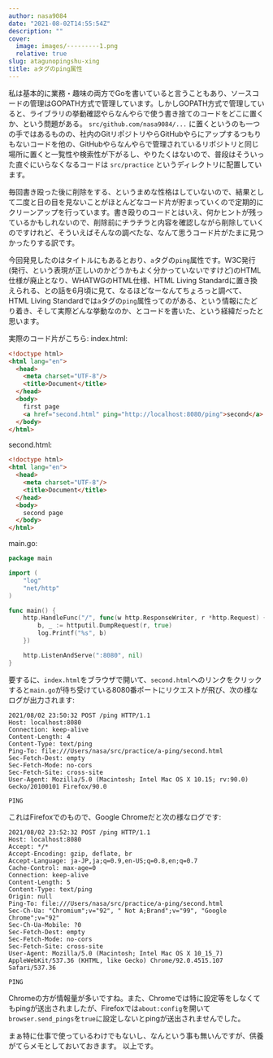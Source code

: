 ```yaml
---
author: nasa9084
date: "2021-08-02T14:55:54Z"
description: ""
cover:
  image: images/---------1.png
  relative: true
slug: atagunopingshu-xing
title: aタグのping属性
---
```



私は基本的に業務・趣味の両方でGoを書いていると言うこともあり、ソースコードの管理はGOPATH方式で管理しています。しかしGOPATH方式で管理していると、ライブラリの挙動確認やらなんやらで使う書き捨てのコードをどこに置くか、という問題がある。 `src/github.com/nasa9084/...` に置くというのも一つの手ではあるものの、社内のGitリポジトリやらGitHubやらにアップするつもりもないコードを他の、GitHubやらなんやらで管理されているリポジトリと同じ場所に置くと一覧性や検索性が下がるし、やりたくはないので、普段はそういった直ぐにいらなくなるコードは `src/practice` というディレクトリに配置しています。

毎回書き殴った後に削除をする、というまめな性格はしていないので、結果として二度と日の目を見ないことがほとんどなコード片が貯まっていくので定期的にクリーンアップを行っています。書き殴りのコードとはいえ、何かヒントが残っているかもしれないので、削除前にチラチラと内容を確認しながら削除していくのですけれど、そういえばそんなの調べたな、なんて思うコード片がたまに見つかったりする訳です。

今回発見したのはタイトルにもあるとおり、`a`タグの`ping`属性です。W3C発行(発行、という表現が正しいのかどうかもよく分かっていないですけど)のHTML仕様が廃止となり、WHATWGのHTML仕様、HTML Living Standardに置き換えられる、との話を6月頃に見て、なるほどなーなんてちょろっと調べて、HTML Living Standardでは`a`タグの`ping`属性ってのがある、という情報にたどり着き、そして実際どんな挙動なのか、とコードを書いた、という経緯だったと思います。

実際のコード片がこちら:
index.html:
``` html
<!doctype html>
<html lang="en">
  <head>
    <meta charset="UTF-8"/>
    <title>Document</title>
  </head>
  <body>
    first page
    <a href="second.html" ping="http://localhost:8080/ping">second</a>
  </body>
</html>
```

second.html:
``` html
<!doctype html>
<html lang="en">
  <head>
    <meta charset="UTF-8"/>
    <title>Document</title>
  </head>
  <body>
    second page
  </body>
</html>
```

main.go:
``` go
package main

import (
	"log"
	"net/http"
)

func main() {
	http.HandleFunc("/", func(w http.ResponseWriter, r *http.Request) {
		b, _ := httputil.DumpRequest(r, true)
		log.Printf("%s", b)
	})

	http.ListenAndServe(":8080", nil)
}
```

要するに、`index.html`をブラウザで開いて、`second.html`へのリンクをクリックすると`main.go`が待ち受けている8080番ポートにリクエストが飛び、次の様なログが出力されます:

```
2021/08/02 23:50:32 POST /ping HTTP/1.1
Host: localhost:8080
Connection: keep-alive
Content-Length: 4
Content-Type: text/ping
Ping-To: file:///Users/nasa/src/practice/a-ping/second.html
Sec-Fetch-Dest: empty
Sec-Fetch-Mode: no-cors
Sec-Fetch-Site: cross-site
User-Agent: Mozilla/5.0 (Macintosh; Intel Mac OS X 10.15; rv:90.0) Gecko/20100101 Firefox/90.0

PING
```

これはFirefoxでのもので、Google Chromeだと次の様なログです:

```
2021/08/02 23:52:32 POST /ping HTTP/1.1
Host: localhost:8080
Accept: */*
Accept-Encoding: gzip, deflate, br
Accept-Language: ja-JP,ja;q=0.9,en-US;q=0.8,en;q=0.7
Cache-Control: max-age=0
Connection: keep-alive
Content-Length: 5
Content-Type: text/ping
Origin: null
Ping-To: file:///Users/nasa/src/practice/a-ping/second.html
Sec-Ch-Ua: "Chromium";v="92", " Not A;Brand";v="99", "Google Chrome";v="92"
Sec-Ch-Ua-Mobile: ?0
Sec-Fetch-Dest: empty
Sec-Fetch-Mode: no-cors
Sec-Fetch-Site: cross-site
User-Agent: Mozilla/5.0 (Macintosh; Intel Mac OS X 10_15_7) AppleWebKit/537.36 (KHTML, like Gecko) Chrome/92.0.4515.107 Safari/537.36

PING
```

Chromeの方が情報量が多いですね。また、Chromeでは特に設定等をしなくてもpingが送出されましたが、Firefoxでは`about:config`を開いて`browser.send_pings`を`true`に設定しないとpingが送出されませんでした。

まぁ特に仕事で使っているわけでもないし、なんという事も無いんですが、供養がてらメモとしておいておきます。
以上です。



